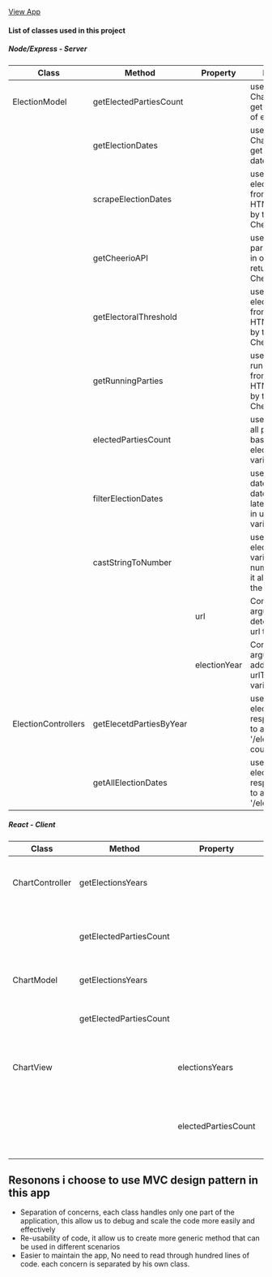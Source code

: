 
[View App](https://powerful-ravine-82937.herokuapp.com/)

#### List of classes used in this project

##### Node/Express - Server

| Class         | Method                  | Property                | Explantaion             |
| ------------- | ----------------------- | ----------------------- | ----------------------- |
| ElectionModel | getElectedPartiesCount  |                         | used by the ChartController to get the count<br> of elected parties |
|               | getElectionDates        |                         | used by the ChartController to get election<br> dates as an array |
|               | scrapeElectionDates     |                         | used to extract election dates from the parsed<br> HTML, returned by the library Cheerio |
|               | getCheerioAPI           |                         | used to get the parsedHTML data in object format,<br> returned from Cheerio |
|               | getElectoralThreshold   |                         | used to extract electoral threshold from the parsed <br> HTML, returned by the library Cheerio  |
|               | getRunningParties       |                         | used to extract running parties from the parsed HTML, returned by the library Cheerio |
|               | electedPartiesCount     |                         | used to filter the all parties,<br>based on electoralThreshold variable |
|               | filterElectionDates     |                         | used to format the date to a valid date,<br> later can be used in urlToScrape variable|
|               | castStringToNumber      |                         | used to cast the electoralThreshold variable to number,<br>it allow us to filter the elected parties |
|               |                         | url                     | Constructor argument, <br> determins which url to scrap |
|               |                         | electionYear            | Constructor argument, <br> added to urlToScrape  variable |
| ElectionControllers | getElecetdPartiesByYear  |                  | used by the election route to respone <br> to api endpoint '/elected-parties-count/:year'  | 
|  | getAllElectionDates  |                  | used by the election route to respone <br> to api endpoint '/elections-dates'  | 


##### React - Client

| Class         | Method                  | Property                | Explantaion             |
| ------------- | ----------------------- | ----------------------- | ----------------------- |
| ChartController | getElectionsYears  |                         | used by the Chart Model to get an array of all election dates
|               | getElectedPartiesCount        |                         | used by the Chart Model to get an array of count of elected parties |
| ChartModel    | getElectionsYears     |                         | making API call to receive all election dates |
|               | getElectedPartiesCount           |                         | making API call to receive the count of elected parties
| ChartView              |    |            electionsYears             | holds all the election years - get this info from ChartController |
|               |    |            electedPartiesCount             | holds all the count of electedParties - get this info from ChartController |


## Resonons i choose to use MVC design pattern in this app

- Separation of concerns, each class handles only one part of the application, this allow us to debug and scale the code more easily and effectively
- Re-usability of code, it allow us to create more generic method that can be used in different scenarios
- Easier to maintain the app, No need to read through hundred lines of code. each concern is separated by his own class.


